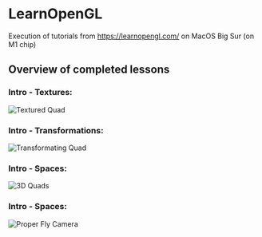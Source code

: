 # LearnOpenGL
Execution of tutorials from https://learnopengl.com/ on MacOS Big Sur (on M1 chip)

## Overview of completed lessons
### Intro - Textures:
![Textured Quad](./docs/resources/floating_quad.gif)

### Intro - Transformations:
![Transformating Quad](./docs/resources/drunk_quad.gif)

### Intro - Spaces:
![3D Quads](./docs/resources/cubes.gif)

### Intro - Spaces:
![Proper Fly Camera](./docs/resources/camera.gif)